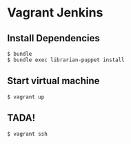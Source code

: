 # Vagrant Jenkins

## Install Dependencies

    $ bundle
    $ bundle exec librarian-puppet install

## Start virtual machine

    $ vagrant up

## TADA!

    $ vagrant ssh
